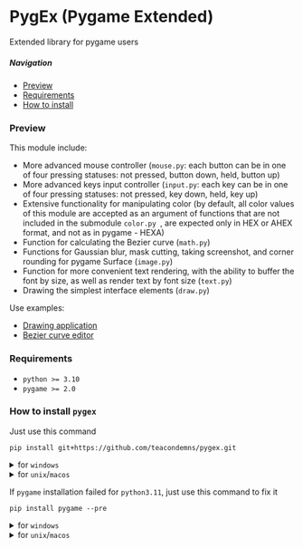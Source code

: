 # PygEx (Pygame Extended)
Extended library for pygame users

##### Navigation
- [Preview](#preview)
- [Requirements](#requirements)
- [How to install](#how-to-install-pygex)

### Preview
This module include:
- More advanced mouse controller (`mouse.py`: each button can be in one of four pressing statuses: not pressed, button down, held, button up)
- More advanced keys input controller (`input.py`: each key can be in one of four pressing statuses: not pressed, key down, held, key up)
- Extensive functionality for manipulating color (by default, all color values of this module are accepted as an argument of functions that are not included in the submodule `color.py `, are expected only in HEX or AHEX format, and not as in pygame - HEXA)
- Function for calculating the Bezier curve (`math.py`)
- Functions for Gaussian blur, mask cutting, taking screenshot, and corner rounding for pygame Surface (`image.py`)
- Function for more convenient text rendering, with the ability to buffer the font by size, as well as render text by font size (`text.py`)
- Drawing the simplest interface elements (`draw.py`)

Use examples:
- [Drawing application](https://github.com/teacondemns/upaint)
- [Bezier curve editor](https://github.com/teacondemns/bezier-curve)

### Requirements
- `python >= 3.10`
- `pygame >= 2.0`

### How to install `pygex`
Just use this command
```
pip install git+https://github.com/teacondemns/pygex.git
```

<details>
  <summary>for <code>windows</code></summary>
  

```
py -m pip install git+https://github.com/teacondemns/pygex.git
```
</details>

<details>
  <summary>for <code>unix</code>/<code>macos</code></summary>
  

```
python3 -m pip install git+https://github.com/teacondemns/pygex.git
```
</details>

If `pygame` installation failed for `python3.11`, just use this command to fix it
```
pip install pygame --pre
```

<details>
  <summary>for <code>windows</code></summary>
  

```
py -m pip install pygame --pre
```
</details>

<details>
  <summary>for <code>unix</code>/<code>macos</code></summary>
  

```
python3 -m pip install pygame --pre
```
</details>
